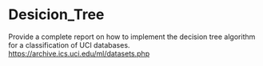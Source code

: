 # Desicion_Tree
Provide a complete report on how to implement the decision tree algorithm for a classification of UCI databases.
https://archive.ics.uci.edu/ml/datasets.php
